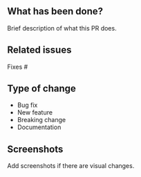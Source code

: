 ## What has been done?

Brief description of what this PR does.

## Related issues

Fixes #<issue-number>

## Type of change

- Bug fix
- New feature
- Breaking change
- Documentation

## Screenshots

Add screenshots if there are visual changes.

